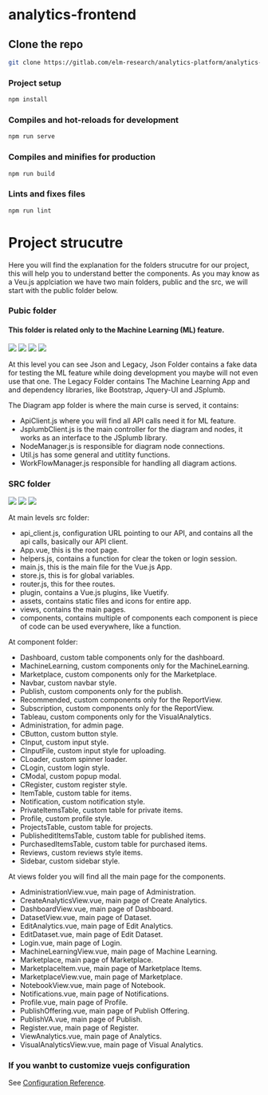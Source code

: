 # analytics-frontend

## Clone the repo
```bash
git clone https://gitlab.com/elm-research/analytics-platform/analytics-frontend.git
```
### Project setup
```bash
npm install
```

### Compiles and hot-reloads for development
```bash
npm run serve
```

### Compiles and minifies for production
```bash
npm run build
```

### Lints and fixes files
```bash
npm run lint
```

# Project strucutre

Here you will find the explanation for the folders strucutre for our project, this will help you to understand better the components.
As you may know as a Veu.js applciation we have two main folders, public and the src, we will start with the public folder below.

### Pubic folder

#### This folder is related only to the Machine Learning (ML) feature.

![](images/public/1.png) ![](images/public/2.png) ![](images/public/3.png) ![](images/public/4.png)

At this level you can see Json and Legacy, Json Folder contains a fake data for testing the ML feature while doing development you maybe will not even use that one. 
The Legacy Folder contains The Machine Learning App and and dependency libraries, like Bootstrap, Jquery-UI and JSplumb.

The Diagram app folder is where the main curse is served, it contains:
- ApiClient.js where you will find all API calls need it for ML feature.
- JsplumbClient.js is the main controller for the diagram and nodes, it works as an interface to the JSplumb library.
- NodeManager.js is responsible for diagram node connections.
- Util.js has some general and utitlity functions.
- WorkFlowManager.js responsible for handling all diagram actions.

### SRC folder

![](images/front-end/1.png) ![](images/front-end/2.png) ![](images/front-end/3.png)


At main levels src folder:
- api_client.js, configuration URL pointing to our API, and contains all the api calls, basically our API client.
- App.vue, this is the root page.
- helpers.js, contains a function for clear the token or login session.
- main.js, this is the main file for the Vue.js App.
- store.js, this is for global variables. 
- router.js, this for thee routes.
- plugin, contains a Vue.js plugins, like Vuetify.
- assets, contains static files and icons for entire app.
- views, contains the main pages.
- components, contains multiple of components each component is piece of code can be used everywhere, like a function.

At component folder:
- Dashboard, custom table components only for the dashboard.
- MachineLearning, custom components only for the MachineLearning.
- Marketplace, custom components only for the Marketplace.
- Navbar, custom navbar style.
- Publish, custom components only for the publish.
- Recommended, custom components only for the ReportView.
- Subscription, custom components only for the ReportView.
- Tableau, custom components only for the VisualAnalytics.
- Administration, for admin page.
- CButton, custom button style.
- CInput, custom input style.
- CInputFile, custom input style for uploading.
- CLoader, custom spinner loader.
- CLogin, custom login style.
- CModal, custom popup modal.
- CRegister, custom register style. 
- ItemTable, custom table for items.
- Notification, custom notification style.
- PrivateItemsTable, custom table for private items.
- Profile, custom profile style.
- ProjectsTable, custom table for projects.
- PublisheditItemsTable, custom table for published items.
- PurchasedItemsTable, custom table for purchased items.
- Reviews, custom reviews style items.
- Sidebar, custom sidebar style.

At views folder you will find all the main page for the components.
- AdministrationView.vue, main page of Administration.
- CreateAnalyticsView.vue, main page of Create Analytics.
- DashboardView.vue, main page of Dashboard.
- DatasetView.vue, main page of Dataset.
- EditAnalytics.vue, main page of Edit Analytics.
- EditDataset.vue, main page of Edit Dataset.
- Login.vue, main page of Login.
- MachineLearningView.vue, main page of Machine Learning.
- Marketplace, main page of Marketplace.
- MarketplaceItem.vue, main page of Marketplace Items.
- MarketplaceView.vue, main page of Marketplace.
- NotebookView.vue, main page of Notebook.
- Notifications.vue, main page of Notifications.
- Profile.vue, main page of Profile.
- PublishOffering.vue, main page of Publish Offering.
- PublishVA.vue, main page of Publish.
- Register.vue, main page of Register.
- ViewAnalytics.vue, main page of Analytics.
- VisualAnalyticsView.vue, main page of Visual Analytics.

### If you wanbt to customize vuejs configuration
See [Configuration Reference](https://cli.vuejs.org/config/).
